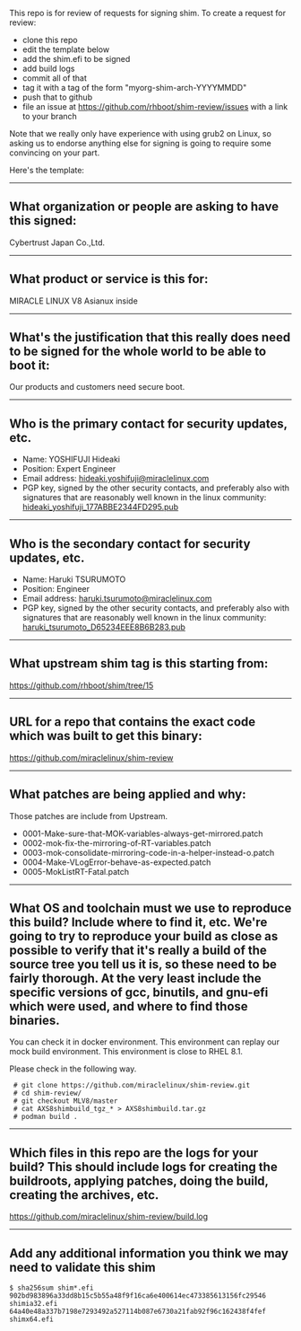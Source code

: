 This repo is for review of requests for signing shim.  To create a request for review:

- clone this repo
- edit the template below
- add the shim.efi to be signed
- add build logs
- commit all of that
- tag it with a tag of the form "myorg-shim-arch-YYYYMMDD"
- push that to github
- file an issue at https://github.com/rhboot/shim-review/issues with a link to your branch

Note that we really only have experience with using grub2 on Linux, so asking
us to endorse anything else for signing is going to require some convincing on
your part.

Here's the template:

-------------------------------------------------------------------------------
What organization or people are asking to have this signed:
-------------------------------------------------------------------------------
Cybertrust Japan Co.,Ltd.

-------------------------------------------------------------------------------
What product or service is this for:
-------------------------------------------------------------------------------
MIRACLE LINUX V8 Asianux inside

-------------------------------------------------------------------------------
What's the justification that this really does need to be signed for the whole world to be able to boot it:
-------------------------------------------------------------------------------
Our products and customers need secure boot.

-------------------------------------------------------------------------------
Who is the primary contact for security updates, etc.
-------------------------------------------------------------------------------
- Name: YOSHIFUJI Hideaki
- Position: Expert Engineer
- Email address: hideaki.yoshifuji@miraclelinux.com
- PGP key, signed by the other security contacts, and preferably also with signatures that are reasonably well known in the linux community: [hideaki_yoshifuji_177ABBE2344FD295.pub](hideaki_yoshifuji_177ABBE2344FD295.pub)

-------------------------------------------------------------------------------
Who is the secondary contact for security updates, etc.
-------------------------------------------------------------------------------
- Name: Haruki TSURUMOTO
- Position: Engineer
- Email address: haruki.tsurumoto@miraclelinux.com
- PGP key, signed by the other security contacts, and preferably also with signatures that are reasonably well known in the linux community: [haruki_tsurumoto_D65234EEE8B6B283.pub](haruki_tsurumoto_D65234EEE8B6B283.pub)

-------------------------------------------------------------------------------
What upstream shim tag is this starting from:
-------------------------------------------------------------------------------
 https://github.com/rhboot/shim/tree/15

-------------------------------------------------------------------------------
URL for a repo that contains the exact code which was built to get this binary:
-------------------------------------------------------------------------------
 https://github.com/miraclelinux/shim-review

-------------------------------------------------------------------------------
What patches are being applied and why:
-------------------------------------------------------------------------------
 Those patches are include from Upstream.
- 0001-Make-sure-that-MOK-variables-always-get-mirrored.patch
- 0002-mok-fix-the-mirroring-of-RT-variables.patch
- 0003-mok-consolidate-mirroring-code-in-a-helper-instead-o.patch
- 0004-Make-VLogError-behave-as-expected.patch
- 0005-MokListRT-Fatal.patch

-------------------------------------------------------------------------------
What OS and toolchain must we use to reproduce this build?  Include where to find it, etc.  We're going to try to reproduce your build as close as possible to verify that it's really a build of the source tree you tell us it is, so these need to be fairly thorough. At the very least include the specific versions of gcc, binutils, and gnu-efi which were used, and where to find those binaries.
-------------------------------------------------------------------------------
You can check it in docker environment.
This environment can replay our mock build environment. This environment is close to RHEL 8.1.

Please check in the following way.

```
 # git clone https://github.com/miraclelinux/shim-review.git
 # cd shim-review/
 # git checkout MLV8/master
 # cat AXS8shimbuild_tgz_* > AXS8shimbuild.tar.gz
 # podman build .
``` 


-------------------------------------------------------------------------------
Which files in this repo are the logs for your build?   This should include logs for creating the buildroots, applying patches, doing the build, creating the archives, etc.
-------------------------------------------------------------------------------
 https://github.com/miraclelinux/shim-review/build.log

-------------------------------------------------------------------------------
Add any additional information you think we may need to validate this shim
-------------------------------------------------------------------------------
```
$ sha256sum shim*.efi
902bd983896a33dd8b15c5b55a48f9f16ca6e400614ec473385613156fc29546  shimia32.efi
64a40e48a337b7198e7293492a527114b087e6730a21fab92f96c162438f4fef  shimx64.efi
```
